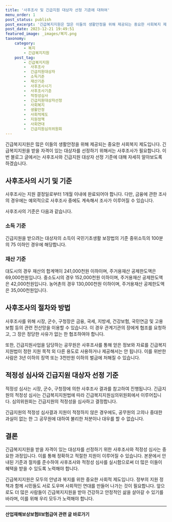 ```yaml
---
title: '사후조사 및 긴급지원 대상자 선정 기준에 대하여'
menu_order: 1
post_status: publish
post_excerpt: '긴급복지지원은 많은 이들의 생활안정을 위해 제공되는 중요한 사회복지 제도입니다. 긴급복지지원을 받을 자격이 있는 대상자를 선정하기 위해서는 사후조사가 필요합니다. 이번 블로그 글에서는 사후조사와 긴급지원 대상자 선정 기준에 대해 자세히 알아보도록 하겠습니다.'
post_date: 2023-12-21 19:49:51
featured_image: _images/복지.png
taxonomy:
    category:
        - 복지
        - 긴급복지지원
    post_tag:
        - 긴급복지지원
        -  사후조사
        -  긴급지원대상자
        -  소득기준
        -  재산기준
        -  사후조사시기
        -  사후조사기준
        -  적정성심사
        -  긴급지원대상자선정
        -  사회복지
        -  생활안정
        -  사회적제도
        -  지원정책
        -  사회연대
        -  긴급지원심의위원회
---
```



긴급복지지원은 많은 이들의 생활안정을 위해 제공되는 중요한 사회복지 제도입니다. 긴급복지지원을 받을 자격이 있는 대상자를 선정하기 위해서는 사후조사가 필요합니다. 이번 블로그 글에서는 사후조사와 긴급지원 대상자 선정 기준에 대해 자세히 알아보도록 하겠습니다.

## 사후조사의 시기 및 기준

사후조사는 지원 결정일로부터 1개월 이내에 완료되어야 합니다. 다만, 금융에 관한 조사의 경우에는 예외적으로 사후조사 중에도 계속해서 조사가 이루어질 수 있습니다.

사후조사의 기준은 다음과 같습니다.

### 소득 기준

긴급지원을 받으려는 대상자의 소득이 국민기초생활 보장법의 기준 중위소득의 100분의 75 이하인 경우에 해당합니다.

### 재산 기준

대도시의 경우 재산의 합계액이 241,000천원 이하이며, 주거용재산 공제한도액은 69,000천원입니다. 중소도시의 경우 152,000천원 이하이며, 주거용재산 공제한도액은 42,000천원입니다. 농어촌의 경우 130,000천원 이하이며, 주거용재산 공제한도액은 35,000천원입니다.

## 사후조사의 절차와 방법

사후조사를 위해 시장, 군수, 구청장은 금융, 국세, 지방세, 건강보험, 국민연금 및 고용보험 등의 관련 전산망을 이용할 수 있습니다. 이 경우 관계기관의 장에게 협조를 요청하고, 그 장은 정당한 사유가 없는 한 협조하여야 합니다.

또한, 긴급지원사업을 담당하는 공무원은 사후조사를 통해 얻은 정보와 자료를 긴급복지지원법이 정한 지원 목적 외 다른 용도로 사용하거나 제공해서는 안 됩니다. 이를 위반한 사람은 3년 이하의 징역 또는 3천만원 이하의 벌금에 처해질 수 있습니다.

## 적정성 심사와 긴급지원 대상자 선정 기준

적정성 심사는 시장, 군수, 구청장에 의한 사후조사 결과를 참고하여 진행됩니다. 긴급지원의 적정성 심사는 긴급복지지원법에 따라 긴급복지지원심의위원회에서 이루어집니다. 심의위원회는 긴급지원의 적정성을 심사하고 결정합니다.

긴급지원의 적정성 심사결과 지원이 적정하지 않은 경우에도, 공무원의 고의나 중대한 과실이 없는 한 그 공무원에 대하여 불리한 처분이나 대우를 할 수 없습니다.

## 결론

긴급복지지원을 받을 자격이 있는 대상자를 선정하기 위한 사후조사와 적정성 심사는 중요한 과정입니다. 이를 통해 정확하고 적절한 지원이 이루어질 수 있습니다. 본문에서 안내된 기준과 절차를 준수하여 사후조사와 적정성 심사를 실시함으로써 더 많은 이들이 혜택을 받을 수 있도록 노력해야 합니다.

긴급복지지원은 모두의 안녕과 복지를 위한 중요한 사회적 제도입니다. 정부의 지원 정책과 함께 시민들도 서로 도우며 사회적인 연대를 만들어 나가는 것이 필요합니다. 앞으로도 더 많은 사람들이 긴급복지지원을 받아 건강하고 안정적인 삶을 살아갈 수 있기를 바라며, 이를 위해 우리 모두가 노력해야 합니다.
<!-- wp:separator -->
<hr class="wp-block-separator has-alpha-channel-opacity"/>
<!-- /wp:separator -->

<!-- wp:group {"backgroundColor":"base","layout":{"type":"constrained"}} -->
<div class="wp-block-group has-base-background-color has-background"><!-- wp:paragraph {"align":"center","fontSize":"medium"} -->
<p class="has-text-align-center has-large-font-size"><strong>산업재해보상보험Ⅱ보험급여 관련 글 바로가기</strong></p>
<!-- /wp:paragraph -->


<!-- wp:latest-posts
{"categories":[{"id":10872,"count":19,"description":"","link":"https://uknowlaw.com/category/%ec%82%b0%ec%97%85%ec%9e%ac%ed%95%b4%eb%b3%b4%ec%83%81%eb%b3%b4%ed%97%98%e2%85%b1%eb%b3%b4%ed%97%98%ea%b8%89%ec%97%ac/","name":"산업재해보상보험Ⅱ보험급여","slug":"산업재해보상보험Ⅱ보험급여","taxonomy":"category","parent":0,"meta":[],"_links":{"self":[{"href":"https://uknowlaw.com/wp-json/wp/v2/categories/10872"}],"collection":[{"href":"https://uknowlaw.com/wp-json/wp/v2/categories"}],"about":[{"href":"https://uknowlaw.com/wp-json/wp/v2/taxonomies/category"}],"wp:post_type":[{"href":"https://uknowlaw.com/wp-json/wp/v2/posts?categories=10872"}],"curies":[{"name":"wp","href":"https://api.w.org/{rel}","templated":true}]}}],"postsToShow":100,"excerptLength":28,"postLayout":"grid","columns":2,"featuredImageAlign":"left","featuredImageSizeSlug":"large","fontSize":"small"} /--></div>
<!-- /wp:group -->
